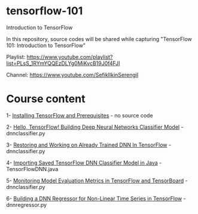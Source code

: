 # tensorflow-101
Introduction to TensorFlow

In this repository, source codes will be shared while capturing "TensorFlow 101: Introduction to TensorFlow"

Playlist: https://www.youtube.com/playlist?list=PLsS_1RYmYQQEzDLYg0MiKvcB19J0f4FJI

Channel: https://www.youtube.com/SefikIlkinSerengil

# Course content

1- [Installing TensorFlow and Prerequisites](https://youtu.be/xY8NAxD37mc) - no source code

2- [Hello, TensorFlow! Building Deep Neural Networks Classifier Model](https://youtu.be/7i9l32xW1JQ) - dnnclassifier.py

3- [Restoring and Working on Already Trained DNN In TensorFlow](https://youtu.be/hvRy4I8AueM) - dnnclassifier.py

4- [Importing Saved TensorFlow DNN Classifier Model in Java](https://youtu.be/THl3jp-E5t0) - TensorFlowDNN.java

5- [Monitoring Model Evaluation Metrics in TensorFlow and TensorBoard](https://youtu.be/zHrrBbOSaZM) - dnnclassifier.py

6- [Building a DNN Regressor for Non-Linear Time Series in TensorFlow](https://youtu.be/DXN4RwKW1ow) - dnnregressor.py
